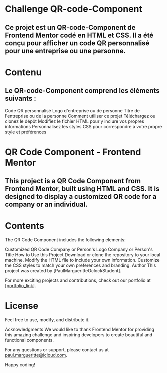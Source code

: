 # Challenge QR-code-Component

## Ce projet est un QR-code-Component de Frontend Mentor codé en HTML et CSS. Il a été conçu pour afficher un code QR personnalisé pour une entreprise ou une personne.

# Contenu

## Le QR-code-Component comprend les éléments suivants :

Code QR personnalisé
Logo d'entreprise ou de personne
Titre de l'entreprise ou de la personne
Comment utiliser ce projet
Téléchargez ou clonez le dépôt
Modifiez le fichier HTML pour y inclure vos propres informations
Personnalisez les styles CSS pour correspondre à votre propre style et préférences

# QR Code Component - Frontend Mentor

## This project is a QR Code Component from Frontend Mentor, built using HTML and CSS. It is designed to display a customized QR code for a company or an individual.

# Contents
The QR Code Component includes the following elements:

Customized QR Code
Company or Person's Logo
Company or Person's Title
How to Use this Project
Download or clone the repository to your local machine.
Modify the HTML file to include your own information.
Customize the CSS styles to match your own preferences and branding.
Author
This project was created by [PaulMargueritteOclockStudent].

For more exciting projects and contributions, check out our portfolio at [[portfolio_link](https://github.com/PaulMargueritteOclockStudent)].

# License

Feel free to use, modify, and distribute it.

Acknowledgments
We would like to thank Frontend Mentor for providing this amazing challenge and inspiring developers to create beautiful and functional components.

For any questions or support, please contact us at paul.margueritte@icloud.com.

Happy coding!
